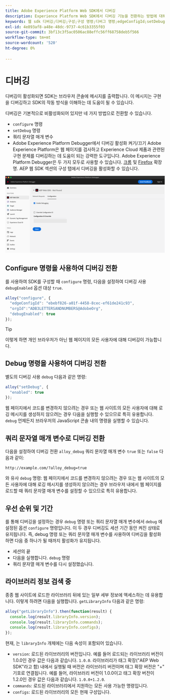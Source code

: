 ```yaml
---
title: Adobe Experience Platform Web SDK에서 디버깅
description: Experience Platform Web SDK에서 디버깅 기능을 전환하는 방법에 대해 알아봅니다.
keywords: 웹 sdk 디버깅;디버깅;구성;구성 명령;디버그 명령;edgeConfigId;setDebug;debugEnabled;디버그;
exl-id: 4e893af8-a48e-48dc-9737-4c61b3355f03
source-git-commit: 3bf13c3f5ac0506ac88effc56ff68758deb5f566
workflow-type: tm+mt
source-wordcount: '520'
ht-degree: 0%

---
```


# 디버깅

디버깅이 활성화되면 SDK는 브라우저 콘솔에 메시지를 출력합니다. 이 메시지는 구현을 디버깅하고 SDK의 작동 방식을 이해하는 데 도움이 될 수 있습니다.

디버깅은 기본적으로 비활성화되어 있지만 네 가지 방법으로 전환할 수 있습니다.

* `configure` 명령
* `setDebug` 명령
* 쿼리 문자열 매개 변수
* Adobe Experience Platform Debugger에서 디버깅 활성화 켜기/끄기 Adobe Experience Platform은 웹 페이지를 검사하고 Experience Cloud 제품과 관련된 구현 문제를 디버깅하는 데 도움이 되는 강력한 도구입니다. Adobe Experience Platform Debugger은 두 가지 모두로 사용할 수 있습니다. [크롬](https://chrome.google.com/webstore/detail/adobe-experience-platform/bfnnokhpnncpkdmbokanobigaccjkpob) 및 [Firefox](https://addons.mozilla.org/ko-KR/firefox/addon/adobe-experience-platform-dbg/) 확장명. AEP 웹 SDK 섹션의 구성 탭에서 디버깅을 활성화할 수 있습니다.

![구성 화면을 보여주는 Experience Platform 디버거 UI 이미지입니다.](../assets/enable-debugging.png)

## Configure 명령을 사용하여 디버깅 전환

를 사용하여 SDK를 구성할 때 `configure` 명령, 다음을 설정하여 디버깅 사용 `debugEnabled` 옵션 대상 `true`.

```javascript
alloy("configure", {
  "edgeConfigId": "ebebf826-a01f-4458-8cec-ef61de241c93",
  "orgId":"ADB3LETTERSANDNUMBERS@AdobeOrg",
  "debugEnabled": true
});
```

>[!TIP]
>
>이렇게 하면 개인 브라우저가 아닌 웹 페이지의 모든 사용자에 대해 디버깅이 가능합니다.

## Debug 명령을 사용하여 디버깅 전환

별도의 디버깅 사용 `debug` 다음과 같은 명령:

```javascript
alloy("setDebug", {
  "enabled": true
});
```

웹 페이지에서 코드를 변경하지 않으려는 경우 또는 웹 사이트의 모든 사용자에 대해 로깅 메시지를 생성하지 않으려는 경우 다음을 실행할 수 있으므로 특히 유용합니다. `debug` 언제든지 브라우저의 JavaScript 콘솔 내의 명령을 실행할 수 있습니다.

## 쿼리 문자열 매개 변수로 디버깅 전환

다음을 설정하여 디버깅 전환 `alloy_debug` 쿼리 문자열 매개 변수 `true` 또는 `false` 다음과 같이:

```HTTP
http://example.com/?alloy_debug=true
```

와 유사 `debug` 명령: 웹 페이지에서 코드를 변경하지 않으려는 경우 또는 웹 사이트의 모든 사용자에 대해 로깅 메시지를 생성하지 않으려는 경우 브라우저 내에서 웹 페이지를 로드할 때 쿼리 문자열 매개 변수를 설정할 수 있으므로 특히 유용합니다.

## 우선 순위 및 기간

를 통해 디버깅을 설정하는 경우 `debug` 명령 또는 쿼리 문자열 매개 변수에서 `debug` 에 설정된 옵션 `configure` 명령입니다. 이 두 경우 디버깅도 세션 기간 동안 켜진 상태로 유지됩니다. 즉, debug 명령 또는 쿼리 문자열 매개 변수를 사용하여 디버깅을 활성화하면 다음 중 하나가 될 때까지 활성화가 유지됩니다.

* 세션의 끝
* 다음을 실행합니다. `debug` 명령
* 쿼리 문자열 매개 변수를 다시 설정했습니다.

## 라이브러리 정보 검색 중

종종 웹 사이트에 로드한 라이브러리 뒤에 있는 일부 세부 정보에 액세스하는 데 유용합니다. 이렇게 하려면 다음을 실행합니다. `getLibraryInfo` 다음과 같은 명령:

```js
alloy("getLibraryInfo").then(function(result) {
  console.log(result.libraryInfo.version);
  console.log(result.libraryInfo.commands);
  console.log(result.libraryInfo.configs);
});
```

현재, 는 `libraryInfo` 개체에는 다음 속성이 포함되어 있습니다.

* `version`: 로드된 라이브러리의 버전입니다. 예를 들어 로드되는 라이브러리 버전이 1.0.0인 경우 값은 다음과 같습니다. `1.0.0`. 라이브러리가 태그 확장(&quot;AEP Web SDK&quot;라고 함) 내에서 실행될 때 버전은 라이브러리 버전이며 태그 확장 버전은 &quot;+&quot; 기호로 연결됩니다. 예를 들어, 라이브러리 버전이 1.0.0이고 태그 확장 버전이 1.2.0인 경우 값은 다음과 같습니다. `1.0.0+1.2.0`.
* `commands`: 로드된 라이브러리에서 지원하는 모든 사용 가능한 명령입니다.
* `configs`: 로드된 라이브러리의 모든 현재 구성입니다.
